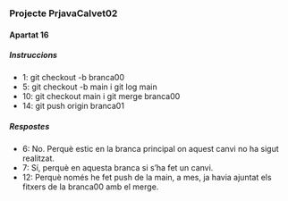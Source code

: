 ### Projecte PrjavaCalvet02
#### Apartat 16
##### Instruccions

- 1: git checkout -b branca00
- 5: git checkout -b main i git log main
- 10: git checkout main i git merge branca00
- 14: git push origin branca01

##### Respostes
- 6: No. Perquè estic en la branca principal on aquest canvi no ha sigut realitzat.
- 7: Sí, perquè en aquesta branca si s’ha fet un canvi.
- 12: Perquè només he fet push de la main, a mes, ja havia ajuntat els fitxers de la branca00 amb el merge.
